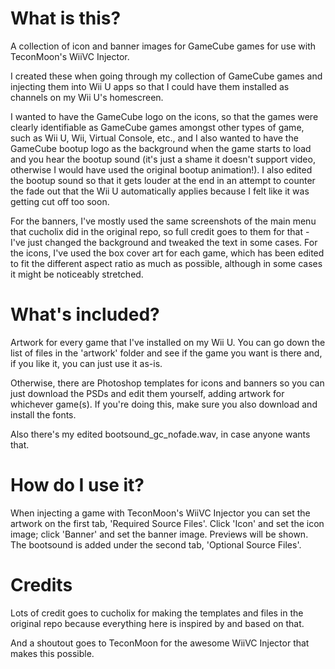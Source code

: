 # What is this?

A collection of icon and banner images for GameCube games for use with TeconMoon's WiiVC Injector.

I created these when going through my collection of GameCube games and injecting them into Wii U apps so that I could have them installed as channels on my Wii U's homescreen.

I wanted to have the GameCube logo on the icons, so that the games were clearly identifiable as GameCube games amongst other types of game, such as Wii U, Wii, Virtual Console, etc., and I also wanted to have the GameCube bootup logo as the background when the game starts to load and you hear the bootup sound (it's just a shame it doesn't support video, otherwise I would have used the original bootup animation!). I also edited the bootup sound so that it gets louder at the end in an attempt to counter the fade out that the Wii U automatically applies because I felt like it was getting cut off too soon.

For the banners, I've mostly used the same screenshots of the main menu that cucholix did in the original repo, so full credit goes to them for that - I've just changed the background and tweaked the text in some cases.
For the icons, I've used the box cover art for each game, which has been edited to fit the different aspect ratio as much as possible, although in some cases it might be noticeably stretched.

# What's included?

Artwork for every game that I've installed on my Wii U. You can go down the list of files in the 'artwork' folder and see if the game you want is there and, if you like it, you can just use it as-is.

Otherwise, there are Photoshop templates for icons and banners so you can just download the PSDs and edit them yourself, adding artwork for whichever game(s). If you're doing this, make sure you also download and install the fonts.

Also there's my edited bootsound_gc_nofade.wav, in case anyone wants that.

# How do I use it?

When injecting a game with TeconMoon's WiiVC Injector you can set the artwork on the first tab, 'Required Source Files'. Click 'Icon' and set the icon image; click 'Banner' and set the banner image. Previews will be shown. The bootsound is added under the second tab, 'Optional Source Files'.

# Credits

Lots of credit goes to cucholix for making the templates and files in the original repo because everything here is inspired by and based on that.

And a shoutout goes to TeconMoon for the awesome WiiVC Injector that makes this possible.
